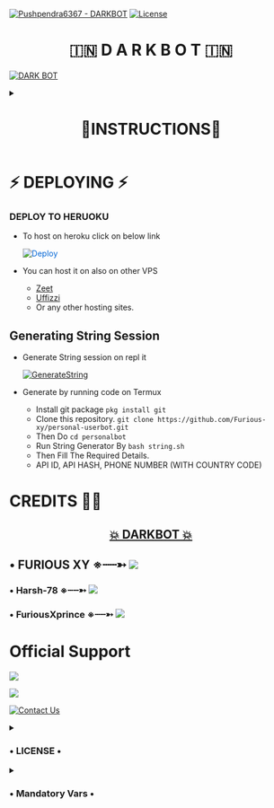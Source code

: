 [![Pushpendra6367 - DARKBOT](https://img.shields.io/static/v1?label=Pushpendra6367&message=DARKBOT&color=blue&logo=github)](https://github.com/Pushpendra6367/DARK_BOT)
[![License](https://img.shields.io/badge/License-GNU-blue)](#license)


<h1 align="center"> 🇮🇳 D A R K  B O T 🇮🇳 </h1>



 

[![DARK BOT](https://telegra.ph/file/39f09438e6d3d43c56d47.jpg)](https://t.me/Dark_bot_chit_chat)


<details><summary> <h1 align="center">🧾INSTRUCTIONS🧾</h1> </summary>

  - Read carefully
        
        - Fork at your own risk.
        
        - Owner will not be responsible for any kinds for ban due to bot.

        - You can host this project on heroku,  Zeet, Uffizi.

        - Please ask to owner before using codes.
</details>

# ⚡ DEPLOYING ⚡

### DEPLOY TO HERUOKU
  - To host on heroku click on below link
    
    <a href="late=https://dashboard.heroku.com/new?button-url=https%3A%2F%2Fgithub.com%2FPushpendra6367%2FDark_BOT&template=https%3A%2F%2Fgithub.com%2FPushpendra6367%2FDark_BOT" rel="nofollow" style="background-color: initial; box-sizing: border-box; color: #0366d6; text-decoration-line: none;"><img alt="Deploy" data-canonical-src="https://www.herokucdn.com/deploy/button.svg" src="https://camo.githubusercontent.com/83b0e95b38892b49184e07ad572c94c8038323fb/68747470733a2f2f7777772e6865726f6b7563646e2e636f6d2f6465706c6f792f627574746f6e2e737667" style="border-style: none; box-sizing: initial; max-width: 100%;" /></a></div>
     </a>

   - You can host it on also on other VPS
       - [Zeet](https://zeet.co/new)
       - [Uffizzi](https://uffizzi.com)
       - Or any other hosting sites.


## Generating String Session

  - Generate String session on repl it
   
       

       [![GenerateString](https://img.shields.io/badge/repl.it-generateString-yellowgreen)](https://replit.com/@darkharshop/darkbot-string-generator#main.py) 
        
  - Generate by running code on Termux
       - Install git package
           `pkg install git`
    - Clone this repository.
           `git clone https://github.com/Furious-xy/personal-userbot.git`
    - Then Do
           `cd personalbot`
    - Run String Generator By
           `bash string.sh`
    - Then Fill The Required Details.
    - API ID, API HASH, PHONE NUMBER (WITH COUNTRY CODE)


# CREDITS 👨‍🔬

<h2 align="center"> <a href="https://github.com/Harsh-78/Dark-userbot">💥 DARKBOT 💥</a></h2>
 

 ## • FURIOUS XY ※┄┄➳  <a href="https://github.com/Furious-xy" alt="FURIOUS-XY"> <img src="https://img.shields.io/badge/Furious-XY-E5E4E2?logo=github" /></a>

### • Harsh-78 ※┄┄➳  <a href="https://github.com/Harsh-78" alt="Harsh-78"> <img src="https://img.shields.io/badge/Harsh-78-E5E4E2?logo=github" /></a>

### • FuriousXprince ※┄┄➳ <a href="https://github.com/FuriosXprince" alt="Harsh-78"> <img src="https://img.shields.io/badge/Harsh-78-E5E4E2?logo=github" /></a>

# Official Support

<a href="https://t.me/Darkbot_channel"><img src="https://img.shields.io/badge/Join-Support%20Channel-red.svg?style=for-the-badge&logo=Telegram"></a>

<a href="https://t.me/Dark_bot_chit_chat"><img src="https://img.shields.io/badge/Join-Support%20Group-red.svg?style=for-the-badge&logo=Telegram"></a>

[![Contact Us](https://img.shields.io/badge/Telegram-Contact%20Me-informational)](https://t.me/Nikkuiii)

<details>
  <summary> <h3>• LICENSE •</h3> </summary>

![](https://www.gnu.org/graphics/gplv3-or-later.png)

Copyright (C) 2021 Pushpendra6367

Poject [Dark bot](https://github.com/Pushpendra6367/Dark-userbot) is free software: you can redistribute it and/or modify
it under the terms of the GNU General Public License as published by
the Free Software Foundation, either version 3 of the License, or
(at your option) any later version.

This program is distributed in the hope that it will be useful,
but WITHOUT ANY WARRANTY; without even the implied warranty of
MERCHANTABILITY or FITNESS FOR A PARTICULAR PURPOSE.  See the
GNU General Public License for more details.

You should have received a copy of the GNU General Public License
along with this program. If not, see <https://www.gnu.org/licenses/>.

Released under [GNU](/LICENSE) by [@Furious-XY](https://github.com/Furious-XY).
</details>

<details> <summary> <h3>• Mandatory Vars •</h3> </summary>

  - Some of the environment variables are mandatory.
- These are listed below.
    - `APP_ID`:   You can get this value from [here](https://my.telegram.org)
    - `API_HASH`:   You can get this value from [here](https://my.telegram.org)
    - `ENV`:   `ANYTHING`
    - `STRING_SESSION`:   You can get this value from running `python3 string_session.py` in termux after cloning this repo. Or just using [repl run](https://repl.it/@darkharshop/darkbot-string-generator#main.py)
    - `LOG_GROUP`:   Make a Channel Or Group and get it's id.
    - `DATABASE_URL`:   Make a database on elephant sql and paste the url.
    - `DB_URI`:   Same as `DATABASE_URL`
    - `BOT_TOKEN`:   Make a Bot from [Botfather](https://t.me/botfather) and paste the bot token here.
    - `BOT_USERNAME`:   Paste the Username of bot that you made from [BotFather](https://t.me/botfather).
- The userbot will not work without setting the mandatory vars.
</details>


